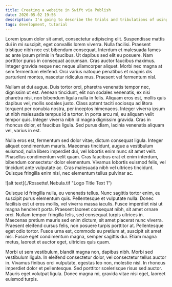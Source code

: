 ```yaml
---
title: Creating a website in Swift via Publish
date: 2020-05-02 19:56
description: I'm going to describe the trials and tribulations of using John Sundell's Publish to recrete my website in Swift. 
tags: development, tutorial
---
```


Lorem ipsum dolor sit amet, consectetur adipiscing elit. Suspendisse mattis dui in mi suscipit, eget convallis lorem viverra. Nulla facilisi. Praesent tristique nibh nec est bibendum consequat. Interdum et malesuada fames ac ante ipsum primis in faucibus. Ut dapibus sed elit eu posuere. Nam porttitor purus in consequat accumsan. Cras auctor faucibus maximus. Integer gravida neque nec neque ullamcorper aliquet. Morbi nec magna at sem fermentum eleifend. Orci varius natoque penatibus et magnis dis parturient montes, nascetur ridiculus mus. Praesent vel fermentum nisl.

Nullam at dui augue. Duis tortor orci, pharetra venenatis tempor nec, dignissim ut est. Aenean tincidunt, elit non sodales venenatis, ex nisi pharetra nisi, non bibendum ligula nulla in felis. Aliquam eros est, mollis quis dapibus vel, mollis sodales justo. Class aptent taciti sociosqu ad litora torquent per conubia nostra, per inceptos himenaeos. Integer viverra ipsum ut nibh malesuada tempus id a tortor. In porta arcu mi, eu aliquam velit tempor quis. Integer viverra nibh id magna dignissim gravida. Cras in rhoncus dolor, et faucibus ligula. Sed purus diam, lacinia venenatis aliquam vel, varius in est.

Nulla eros est, fermentum sed dolor vitae, dictum consequat ligula. Integer aliquet condimentum mauris. Maecenas tincidunt, augue a vestibulum euismod, nulla libero imperdiet dui, vel lobortis enim nunc sit amet velit. Phasellus condimentum velit quam. Cras faucibus erat et enim interdum, bibendum consectetur dolor elementum. Vivamus lobortis euismod felis, vel tincidunt ante vulputate ac. Cras malesuada nibh vel ultrices tincidunt. Quisque fringilla enim nisl, nec elementum tellus pulvinar ac.

![alt text](./Rossette\ Nebula.tif "Logo Title Text 1")

Quisque id fringilla nulla, eu venenatis tellus. Nunc sagittis tortor enim, eu suscipit purus elementum quis. Pellentesque et vulputate nulla. Donec facilisis est ut eros mollis, vel viverra massa iaculis. Fusce imperdiet nisi ut magna hendrerit porta. Praesent laoreet consequat nibh, sit amet ornare orci. Nullam tempor fringilla felis, sed consequat turpis ultrices in. Maecenas pretium mauris sed enim dictum, sit amet placerat nunc viverra. Praesent eleifend cursus felis, non posuere turpis porttitor at. Pellentesque eget odio tortor. Fusce urna est, commodo eu pretium at, suscipit sit amet nisi. Fusce eget condimentum magna, semper sagittis dui. Etiam magna metus, laoreet et auctor eget, ultricies quis quam.

Morbi ut sem vestibulum, blandit magna non, dapibus nibh. Morbi sed vestibulum ligula. In eleifend consectetur dolor, vel consectetur tellus auctor in. Vivamus finibus orci vulputate, egestas leo non, molestie nisl. In rhoncus imperdiet dolor et pellentesque. Sed porttitor scelerisque risus sed auctor. Mauris eget volutpat ligula. Donec magna mi, gravida vitae nisi eget, laoreet euismod turpis.

